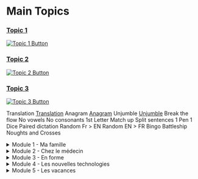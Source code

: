 # Main Topics

### [Topic 1](./topic1.md)  
[![Topic 1 Button](https://img.shields.io/badge/Topic_1-blue)](./Test.md)

### [Topic 2](./topic2.md)  
[![Topic 2 Button](https://img.shields.io/badge/Topic_2-green)](./topic2.md)

### [Topic 3](./topic3.md)  
[![Topic 3 Button](https://img.shields.io/badge/Topic_3-orange)](./topic3.md)

 <p>
   Translation <a href="https://adaligand.github.io/Sentator/tradstarter.html">Translation</a>
   Anagram <a href="https://adaligand.github.io/Sentator/Anagram.html">Anagram</a>
   Unjumble <a href="https://adaligand.github.io/Sentator/Unjumble.html">Unjumble</a>
   Break the flow
   No vowels
   No consonants
   1st Letter
   Match up
   Split sentences
   1 Pen 1 Dice
   Paired dictation
   Random Fr > EN
   Random EN > FR
   Bingo
   Battleship
   Noughts and Crosses
  </p>
<details>
  <summary>Module 1 - Ma famille</summary>
  <p>
   Translation <a href="https://adaligand.github.io/Sentator/tradstarter.html">Translation</a>&nbsp;<a href="https://adaligand.github.io/9-French/Family/familledict.html">Dictation</a>&nbsp;<a href="https://adaligand.github.io/9-French/Family/familleread.html">Reading</a>
  </p>
  <p>
    Description: <a href="https://adaligand.github.io/9-French/Family/descriptionaloud.html">Read aloud</a>&nbsp;<a href="https://adaligand.github.io/9-French/Family/descriptiondict.html">Dictation</a>&nbsp;<a href="https://adaligand.github.io/9-French/Family/descriptionread.html">Reading</a>
  </p>
  <p>
    Personnalité: <a href="https://adaligand.github.io/9-French/Family/Personalitéaloud.html">Read aloud</a>&nbsp;<a href="https://adaligand.github.io/9-French/Family/Personalitédict.html">Dictation</a>&nbsp;<a href="https://adaligand.github.io/9-French/Family/Personalitéread.html">Reading</a>
  </p>
  <p>
    Mon enfance: <a href="https://adaligand.github.io/9-French/Family/enfancealoud.html">Read aloud</a>&nbsp;<a href="https://adaligand.github.io/9-French/Family/enfancedict.html">Dictation</a>&nbsp;<a href="https://adaligand.github.io/9-French/Family/enfanceread.html">Reading</a>
  </p>
</details>

<details>
  <summary>Module 2 - Chez le médecin</summary>
  <p>
   J'ai mal: <a href="https://adaligand.github.io/9-French/doctor/jaimalaloud">Read aloud</a>&nbsp;<a href="https://adaligand.github.io/9-French/doctor/jaimaldict.html">Dictation</a>&nbsp;<a href="https://adaligand.github.io/9-French/">Reading</a>
  </p>
  <p>
    Problèmes de santé: <a href="https://adaligand.github.io/9-French/doctor/problemesaloud">Read aloud</a>&nbsp;<a href="https://adaligand.github.io/9-French/doctor/problemesdict">Dictation</a>&nbsp;<a href="https://adaligand.github.io/9-French/">Reading</a>
  </p>
  <p>
    Je me suis fait mal: <a href="https://adaligand.github.io/9-French/doctor/faitmalaloud">Read aloud</a>&nbsp;<a href="https://adaligand.github.io/9-French/doctor/faitmaldict">Dictation</a>&nbsp;<a href="https://adaligand.github.io/9-French/">Reading</a>
  </p>
  <p>
    Chez le médecin: <a href="https://adaligand.github.io/9-French/doctor/conseilsaloud">Read aloud</a>&nbsp;<a href="https://adaligand.github.io/9-French/doctor/conseilsdict">Dictation</a>&nbsp;<a href="https://adaligand.github.io/9-French/">Reading</a>
  </p>
</details>

<details>
  <summary>Module 3 - En forme</summary>
  <p>
    Les sports: <a href="https://adaligand.github.io/9-French/Sante/sportsaloud.html">Read aloud</a>&nbsp;<a href="https://adaligand.github.io/9-French/Sante/sportsdict.html">Dictation</a>&nbsp;<a href="https://adaligand.github.io/9-French/Sante/">Reading</a>
  </p>
  <p>
    Les bienfaits du sport: <a href="https://adaligand.github.io/9-French/Sante/bienfaitsaloud.html">Read aloud</a>&nbsp;<a href="https://adaligand.github.io/9-French/Sante/bienfaitsdict.html">Dictation</a>&nbsp;<a href="#">Reading</a>
  </p>
  <p>
    Je mange: <a href="https://adaligand.github.io/9-French/Sante/mangealoud.html">Read aloud</a>&nbsp;<a href="https://adaligand.github.io/9-French/Sante/mangedict.html">Dictation</a>&nbsp;<a href="#">Reading</a>
  </p>
  <p>
    Bonne cuisine: <a href="https://adaligand.github.io/9-French/Sante/cuisinealoud.html">Read aloud</a>&nbsp;<a href="https://adaligand.github.io/9-French/Sante/cuisinedict.html">Dictation</a>&nbsp;<a href="#">Reading</a>
  </p>
  <p>
    En pleine forme: <a href="https://adaligand.github.io/9-French/Sante/formealoud.html">Read aloud</a>&nbsp;<a href="https://adaligand.github.io/9-French/Sante/formedict.html">Dictation</a>&nbsp;<a href="#">Reading</a>
  </p>
  <p>
    Ca m'inquiète: <a href="https://adaligand.github.io/9-French/Sante/concernaloud.html">Read aloud</a>&nbsp;<a href="https://adaligand.github.io/9-French/Sante/concerndict.html">Dictation</a>&nbsp;<a href="#">Reading</a>
  </p>
</details>

<details>
  <summary>Module 4 - Les nouvelles technologies</summary>
  <p>
    Nouvelles technologies: <a href="https://adaligand.github.io/9-French/Media/Techaloud.html">Read aloud</a>&nbsp;<a href="https://adaligand.github.io/9-French/Media/Techdict.html">Dictation</a>&nbsp;<a href="https://adaligand.github.io/9-French/Media/">Reading</a>
  </p>
  <p>
    Internet: <a href="https://adaligand.github.io/9-French/Media/internetaloud.html">Read aloud</a>&nbsp;<a href="https://adaligand.github.io/9-French/Media/internetdict.html">Dictation</a>&nbsp;<a href="https://adaligand.github.io/9-French/">Reading</a>
  </p>
  <p>
    Lecture: <a href="https://adaligand.github.io/9-French/">Read aloud</a>&nbsp;<a href="https://adaligand.github.io/9-French/Media/">Dictation</a>&nbsp;<a href="https://adaligand.github.io/9-French/">Reading</a>
  </p>
  <p>
    Musique: <a href="https://adaligand.github.io/9-French/Media/musicaloud.html">Read aloud</a>&nbsp;<a href="https://adaligand.github.io/9-French/Media/musicdict.html">Dictation</a>&nbsp;<a href="https://adaligand.github.io/9-French/">Reading</a>
  </p>
  <p>
    Télé: <a href="https://adaligand.github.io/9-French/Media/tvaloud.html">Read aloud</a>&nbsp;<a href="https://adaligand.github.io/9-French/Media/tvdict.html">Dictation</a>&nbsp;<a href="https://adaligand.github.io/9-French/">Reading</a>
  </p>
  <p>
    Cinéma: <a href="https://adaligand.github.io/9-French/Media/cinemaaloud.html">Read aloud</a>&nbsp;<a href="https://adaligand.github.io/9-French/Media/cinemadict.html">Dictation</a>&nbsp;<a href="#">Reading</a>
  </p>
</details>

<details>
  <summary>Module 5 - Les vacances</summary>
  <p>
    Pays: <a href="https://adaligand.github.io/9-French/Vacances/paysaloud.html">Read aloud</a>&nbsp;<a href="https://adaligand.github.io/9-French/Vacances/paysdict.html">Dictation</a>&nbsp;<a href="#">Reading</a>
  </p>
  <p>
    Vacances: <a href="https://adaligand.github.io/9-French/Vacances/vacancesaloud.html">Read aloud</a>&nbsp;<a href="https://adaligand.github.io/9-French/Vacances/vacancesdict.html">Dictation</a>&nbsp;<a href="#">Reading</a>
  </p>
  <p>
    En ville: <a href="https://adaligand.github.io/9-French/Vacances/villealoud.html">Read aloud</a>&nbsp;<a href="https://adaligand.github.io/9-French/Vacances/villedict.html">Dictation</a>&nbsp;<a href="#">Reading</a>
  </p>
  <p>
    Les directions: <a href="https://adaligand.github.io/9-French/Vacances/directionsaloud.html">Read aloud</a>&nbsp;<a href="https://adaligand.github.io/9-French/Vacances/directionsdict.html">Dictation</a>&nbsp;<a href="#">Reading</a>
  </p>
  <p>
    Les courses: <a href="https://adaligand.github.io/9-French/Vacances/coursesaloud.html">Read aloud</a>&nbsp;<a href="https://adaligand.github.io/9-French/Vacances/coursesdict.html">Dictation</a>&nbsp;<a href="#">Reading</a>
  </p>
  <p>
    Au resto: <a href="https://adaligand.github.io/9-French/Vacances/restoaloud.html">Read aloud</a>&nbsp;<a href="https://adaligand.github.io/9-French/Vacances/restodict.html">Dictation</a>&nbsp;<a href="#">Reading</a>
  </p>
  <p>
    Jours de fête: <a href="https://adaligand.github.io/9-French/Vacances/fetesaloud.html">Read aloud</a>&nbsp;<a href="https://adaligand.github.io/9-French/Vacances/fetesdict.html">Dictation</a>&nbsp;<a href="#">Reading</a>
  </p>
</details>
